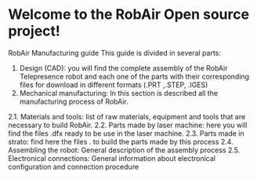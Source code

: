 # Welcome to the RobAir Open source project!
RobAir Manufacturing guide 
This guide is divided in several parts:
1.	Design (CAD): you will find the complete assembly of the RobAir Telepresence robot and each one of the parts with their corresponding files for download in different formats (.PRT ,.STEP, .IGES)
2.	Mechanical manufacturing: In this section is described all the manufacturing process of RobAir.

2.1.	Materials and tools: list of raw materials, equipment and tools that are necessary to build RobAir.
2.2.	Parts made by laser machine: here you will find the files .dfx ready to be use in the laser machine.
2.3.	Parts made in strato: find here the files . to build the parts made by this process 
2.4.	Assembling the robot: General description of the assembly process
2.5.	Electronical connections: General information about electronical configuration and connection procedure
